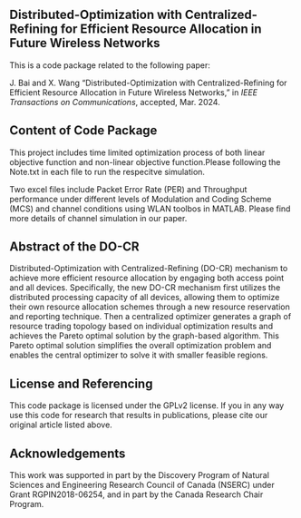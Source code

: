 ## Distributed-Optimization with Centralized-Refining for Efficient Resource Allocation in Future Wireless Networks
This is a code package related to the following paper:

J. Bai and X. Wang “Distributed-Optimization with Centralized-Refining for Efficient Resource Allocation in Future Wireless Networks,” in _IEEE Transactions on Communications_, accepted, Mar. 2024.

## Content of Code Package
This project includes time limited optimization process of both linear objective function and non-linear objective function.Please following the Note.txt in each file to run the respecitve simulation.

Two excel files include Packet Error Rate (PER) and Throughput performance under different levels of Modulation and Coding Scheme (MCS) and channel conditions using WLAN toolbos in MATLAB. Please find more details of channel simulation in our paper.

## Abstract of the DO-CR
Distributed-Optimization with Centralized-Refining (DO-CR) mechanism to achieve more efficient resource allocation by engaging both access point and all devices. 
Specifically, the new DO-CR mechanism first utilizes the distributed processing capacity of all devices, allowing them to optimize their own resource allocation schemes through a new resource reservation and reporting technique. 
Then a centralized optimizer generates a graph of resource trading topology based on individual optimization results and achieves the Pareto optimal solution by the graph-based algorithm. This Pareto optimal solution simplifies the overall optimization problem and enables the central optimizer to solve it with smaller feasible regions.

## License and Referencing
This code package is licensed under the GPLv2 license. If you in any way use this code for research that results in publications, please cite our original article listed above.

## Acknowledgements
This work was supported in part by the Discovery Program of Natural Sciences and Engineering Research Council of Canada (NSERC) under Grant RGPIN2018-06254, and in part by the Canada Research Chair Program.
